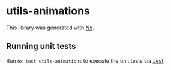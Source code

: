 # utils-animations

This library was generated with [Nx](https://nx.dev).

## Running unit tests

Run `nx test utils-animations` to execute the unit tests via [Jest](https://jestjs.io).
